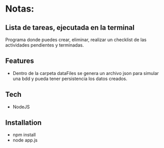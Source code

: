 # Notas:
## Lista de tareas, ejecutada en la terminal

Programa donde puedes crear, eliminar, realizar un checklist de las actividades pendientes y terminadas. 

## Features

- Dentro de la carpeta dataFiles se genera un archivo json para simular una bdd y pueda tener persistencia los datos creados. 

## Tech

- NodeJS

## Installation

- npm install
- node app.js